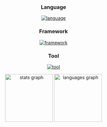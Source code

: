 <div align="center">
  
### Language
[![language](https://skillicons.dev/icons?i=js,ts,python,lua)](https://skillicons.dev)

### Framework
[![framework](https://skillicons.dev/icons?i=fastapi,react,tailwind,express)](https://skillicons.dev)

### Tool
[![tool](https://skillicons.dev/icons?i=robloxstudio,vscode,visualstudio,git,github)](https://skillicons.dev)

  <img src="https://github-readme-stats.vercel.app/api?username=sbi-n&hide_title=false&hide_rank=false&show_icons=true&include_all_commits=true&count_private=true&disable_animations=false&theme=dark&locale=en&hide_border=true&order=1" height="150" alt="stats graph"  />
  <img src="https://github-readme-stats.vercel.app/api/top-langs?username=sbi-n&locale=en&hide_title=false&layout=compact&card_width=320&langs_count=5&theme=dark&hide_border=true&order=2" height="150" alt="languages graph"  />
</div>
